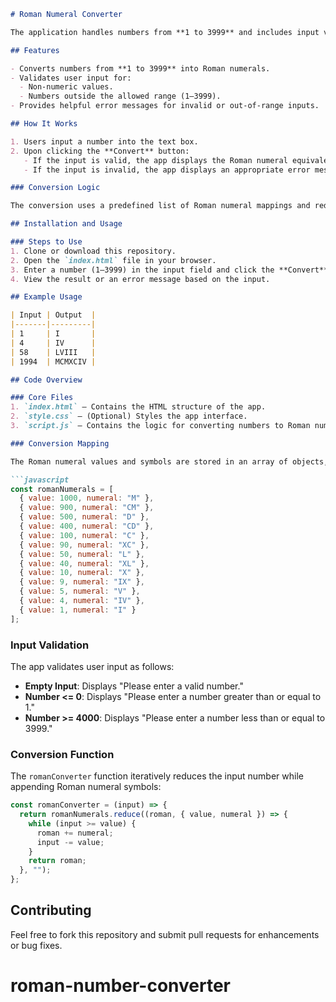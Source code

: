 ```markdown
# Roman Numeral Converter

The application handles numbers from **1 to 3999** and includes input validation to ensure accuracy and usability.

## Features

- Converts numbers from **1 to 3999** into Roman numerals.
- Validates user input for:
  - Non-numeric values.
  - Numbers outside the allowed range (1–3999).
- Provides helpful error messages for invalid or out-of-range inputs.

## How It Works

1. Users input a number into the text box.
2. Upon clicking the **Convert** button:
   - If the input is valid, the app displays the Roman numeral equivalent.
   - If the input is invalid, the app displays an appropriate error message.

### Conversion Logic

The conversion uses a predefined list of Roman numeral mappings and reduces the number iteratively while appending the corresponding Roman numeral symbols to the result.

## Installation and Usage

### Steps to Use
1. Clone or download this repository.
2. Open the `index.html` file in your browser.
3. Enter a number (1–3999) in the input field and click the **Convert** button.
4. View the result or an error message based on the input.

## Example Usage

| Input | Output  |
|-------|---------|
| 1     | I       |
| 4     | IV      |
| 58    | LVIII   |
| 1994  | MCMXCIV |

## Code Overview

### Core Files
1. `index.html` – Contains the HTML structure of the app.
2. `style.css` – (Optional) Styles the app interface.
3. `script.js` – Contains the logic for converting numbers to Roman numerals.

### Conversion Mapping

The Roman numeral values and symbols are stored in an array of objects, as shown below:

```javascript
const romanNumerals = [
  { value: 1000, numeral: "M" },
  { value: 900, numeral: "CM" },
  { value: 500, numeral: "D" },
  { value: 400, numeral: "CD" },
  { value: 100, numeral: "C" },
  { value: 90, numeral: "XC" },
  { value: 50, numeral: "L" },
  { value: 40, numeral: "XL" },
  { value: 10, numeral: "X" },
  { value: 9, numeral: "IX" },
  { value: 5, numeral: "V" },
  { value: 4, numeral: "IV" },
  { value: 1, numeral: "I" }
];
```

### Input Validation

The app validates user input as follows:
- **Empty Input**: Displays "Please enter a valid number."
- **Number <= 0**: Displays "Please enter a number greater than or equal to 1."
- **Number >= 4000**: Displays "Please enter a number less than or equal to 3999."

### Conversion Function

The `romanConverter` function iteratively reduces the input number while appending Roman numeral symbols:

```javascript
const romanConverter = (input) => {
  return romanNumerals.reduce((roman, { value, numeral }) => {
    while (input >= value) {
      roman += numeral;
      input -= value;
    }
    return roman;
  }, "");
};
```

## Contributing

Feel free to fork this repository and submit pull requests for enhancements or bug fixes.
# roman-number-converter
